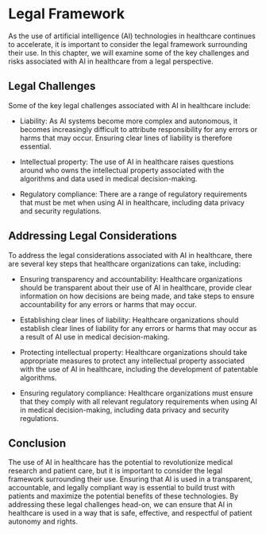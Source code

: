 Legal Framework
=================================================================================

As the use of artificial intelligence (AI) technologies in healthcare continues to accelerate, it is important to consider the legal framework surrounding their use. In this chapter, we will examine some of the key challenges and risks associated with AI in healthcare from a legal perspective.

Legal Challenges
----------------

Some of the key legal challenges associated with AI in healthcare include:

* Liability: As AI systems become more complex and autonomous, it becomes increasingly difficult to attribute responsibility for any errors or harms that may occur. Ensuring clear lines of liability is therefore essential.

* Intellectual property: The use of AI in healthcare raises questions around who owns the intellectual property associated with the algorithms and data used in medical decision-making.

* Regulatory compliance: There are a range of regulatory requirements that must be met when using AI in healthcare, including data privacy and security regulations.

Addressing Legal Considerations
-------------------------------

To address the legal considerations associated with AI in healthcare, there are several key steps that healthcare organizations can take, including:

* Ensuring transparency and accountability: Healthcare organizations should be transparent about their use of AI in healthcare, provide clear information on how decisions are being made, and take steps to ensure accountability for any errors or harms that may occur.

* Establishing clear lines of liability: Healthcare organizations should establish clear lines of liability for any errors or harms that may occur as a result of AI use in medical decision-making.

* Protecting intellectual property: Healthcare organizations should take appropriate measures to protect any intellectual property associated with the use of AI in healthcare, including the development of patentable algorithms.

* Ensuring regulatory compliance: Healthcare organizations must ensure that they comply with all relevant regulatory requirements when using AI in medical decision-making, including data privacy and security regulations.

Conclusion
----------

The use of AI in healthcare has the potential to revolutionize medical research and patient care, but it is important to consider the legal framework surrounding their use. Ensuring that AI is used in a transparent, accountable, and legally compliant way is essential to build trust with patients and maximize the potential benefits of these technologies. By addressing these legal challenges head-on, we can ensure that AI in healthcare is used in a way that is safe, effective, and respectful of patient autonomy and rights.
